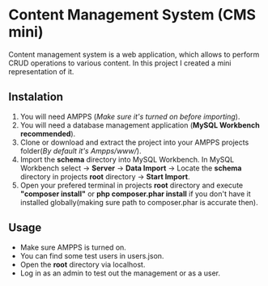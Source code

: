 # Content Management System (CMS mini)

Content management system is a web application, which allows to perform CRUD operations to various content.
In this project I created a mini representation of it.

## Instalation

1. You will need AMPPS (_Make sure it's turned on before importing_).
1. You will need a database management application (**MySQL Workbench recommended**).
1. Clone or download and extract the project into your AMPPS projects folder(_By default it's Ampps/www/_).
1. Import the **schema** directory into MySQL Workbench. In MySQL Workbench select -> **Server** -> **Data Import** -> Locate the **schema** directory in projects **root** directory -> **Start Import**.
1. Open your prefered terminal in projects **root** directory and execute **"composer install"** or **php composer.phar install** if you don't have it installed globally(making sure path to composer.phar is accurate then).

## Usage

- Make sure AMPPS is turned on.
- You can find some test users in users.json.
- Open the **root** directory via localhost.
- Log in as an admin to test out the management or as a user.
